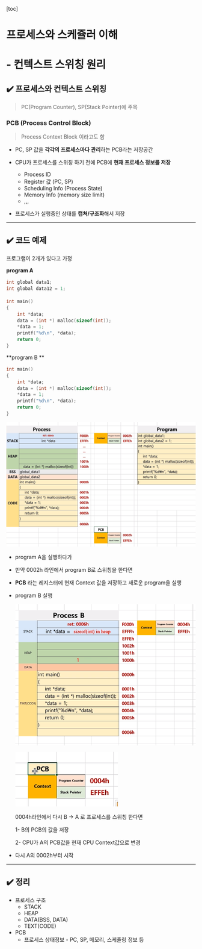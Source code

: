 [toc]

# 프로세스와 스케쥴러 이해 

# - 컨텍스트 스위칭 원리

## :heavy_check_mark: 프로세스와 컨텍스트 스위칭

> PC(Program Counter), SP(Stack Pointer)에 주목 



### PCB (Process Control Block)

> Process Context Block 이라고도 함

- PC, SP 값을 **각각의 프로세스마다 관리**하는 PCB라는 저장공간

- CPU가 프로세스를 스위칭 하기 전에 PCB에 **현재 프로세스 정보를 저장**
  - Process ID
  - Register 값 (PC, SP)
  - Scheduling Info (Process State)
  - Memory Info (memory size limit)
  - ,,,
- 프로세스가 실행중인 상태를 **캡쳐/구조화**해서 저장



<hr>

## :heavy_check_mark: 코드 예제


프로그램이 2개가 있다고 가정

**program A**

```c
int global data1;
int global data12 = 1;

int main()
{
    int *data;
    data = (int *) malloc(sizeof(int));
    *data = 1;
    printf("%d\n", *data);
    return 0;
}
```

**program B **

```c
int main()
{
    int *data;
    data = (int *) malloc(sizeof(int));
    *data = 1;
    printf("%d\n", *data);
    return 0;
}
```

![image-20210221225253484](assets/image-20210221225253484.png)

- program A을 실행하다가 
- 만약 0002h 라인에서 program B로 스위칭을 한다면
- **PCB** 라는 레지스터에 현재 Context 값을 저장하고 새로운 program을 실행

- program B 실행

  ![image-20210221225645194](assets/image-20210221225645194.png)

  ![image-20210221225746693](assets/image-20210221225746693.png)

  0004h라인에서 다시 B -> A 로 프로세스를 스위칭 한다면

  1- B의 PCB의 값을 저장

  2- CPU가 A의 PCB값을 현재 CPU Context값으로 변경 

- 다시 A의 0002h부터 시작



<hr>

## :heavy_check_mark: 정리


- 프로세스 구조
  - STACK
  - HEAP
  - DATA(BSS, DATA)
  - TEXT(CODE)
- PCB
  - 프로세스 상태정보 - PC, SP, 메모리, 스케쥴링 정보 등



















